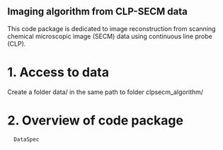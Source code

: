 Imaging algorithm from CLP-SECM data
---
This code package is dedicated to image reconstruction from scanning chemical microscopic image (SECM) data using continuous line probe (CLP).

# 1. Access to data 
Create a folder data/ in the same path to folder clpsecm_algorithm/ 
	

# 2. Overview of code package 
      DataSpec


